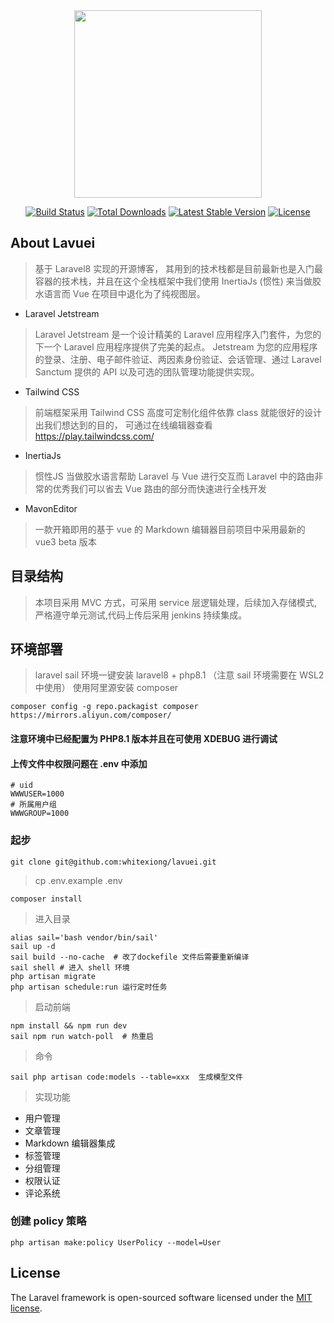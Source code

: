 
<div align=center>
<img src="https://raw.github.com/whitexiong/lavuei/master/public/images/lavuei.png" width="300" height="300"/>
</div>

<p align="center">
<a href="https://travis-ci.org/laravel/framework"><img src="https://travis-ci.org/laravel/framework.svg" alt="Build Status"></a>
<a href="https://packagist.org/packages/laravel/framework"><img src="https://img.shields.io/packagist/dt/laravel/framework" alt="Total Downloads"></a>
<a href="https://packagist.org/packages/laravel/framework"><img src="https://img.shields.io/packagist/v/laravel/framework" alt="Latest Stable Version"></a>
<a href="https://packagist.org/packages/laravel/framework"><img src="https://img.shields.io/packagist/l/laravel/framework" alt="License"></a>
</p>

## About Lavuei

> 基于 Laravel8 实现的开源博客， 其用到的技术栈都是目前最新也是入门最容器的技术栈，并且在这个全栈框架中我们使用 InertiaJs (惯性) 来当做胶水语言而 Vue 在项目中退化为了纯视图层。

- Laravel Jetstream

> Laravel Jetstream 是一个设计精美的 Laravel 应用程序入门套件，为您的下一个 Laravel 应用程序提供了完美的起点。 Jetstream 为您的应用程序的登录、注册、电子邮件验证、两因素身份验证、会话管理、通过 Laravel Sanctum 提供的 API 以及可选的团队管理功能提供实现。

- Tailwind CSS

>  前端框架采用  Tailwind CSS 高度可定制化组件依靠 class 就能很好的设计出我们想达到的目的， 可通过在线编辑器查看 https://play.tailwindcss.com/

- InertiaJs

> 惯性JS 当做胶水语言帮助 Laravel 与 Vue 进行交互而 Laravel 中的路由非常的优秀我们可以省去 Vue 路由的部分而快速进行全栈开发

- MavonEditor

> 一款开箱即用的基于 vue 的 Markdown 编辑器目前项目中采用最新的 vue3 beta 版本

## 目录结构

> 本项目采用 MVC 方式，可采用 service 层逻辑处理，后续加入存储模式,严格遵守单元测试,代码上传后采用 jenkins 持续集成。

## 环境部署

> laravel sail 环境一键安装  laravel8 + php8.1 （注意 sail 环境需要在 WSL2 中使用）
> 使用阿里源安装 composer

    composer config -g repo.packagist composer https://mirrors.aliyun.com/composer/

#### 注意环境中已经配置为 PHP8.1 版本并且在可使用 XDEBUG 进行调试

#### 上传文件中权限问题在 .env 中添加

    # uid
    WWWUSER=1000
    # 所属用户组
    WWWGROUP=1000

### 起步

    git clone git@github.com:whitexiong/lavuei.git

> cp .env.example .env

    composer install

> 进入目录

    alias sail='bash vendor/bin/sail'
    sail up -d
    sail build --no-cache  # 改了dockefile 文件后需要重新编译
    sail shell # 进入 shell 环境
    php artisan migrate
    php artisan schedule:run 运行定时任务

> 启动前端

    npm install && npm run dev
    sail npm run watch-poll  # 热重启

> 命令

    sail php artisan code:models --table=xxx  生成模型文件
    

> 实现功能

- 用户管理
- 文章管理
- Markdown 编辑器集成
- 标签管理
- 分组管理
- 权限认证
- 评论系统


### 创建 policy 策略

    php artisan make:policy UserPolicy --model=User

## License

The Laravel framework is open-sourced software licensed under the [MIT license](https://opensource.org/licenses/MIT).
